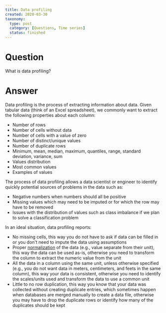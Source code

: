 ```yaml
---
title: Data profiling
created: 2020-03-30
taxonomy:
  type: post
  category: [Questions, Time series]
  status: finished
---
```


# Question
What is data profiling?

# Answer
Data profiling is the process of extracting information about data. Given tabular data (think of an Excel spreadsheet), we commonly want to extract the following properties about each column:
* Number of rows
* Number of cells without data
* Number of cells with a value of zero
* Number of distinct/unique values
* Number of duplicate rows
* Minimum, mean, median, maximum, quantiles, range, standard deviation, variance, sum
* Values distribution
* Most common values
* Examples of values

The process of data profiling allows a data scientist or engineer to identify quickly potential sources of problems in the data such as:
* Negative numbers when numbers should all be positive
* Missing values which may need to be imputed or for which the row may have to be removed
* Issues with the distribution of values such as class imbalance if we plan to solve a classification problem

In an ideal situation, data profiling reports:
* No missing cells, this way you do not have to ask if data can be filled in or you don't need to impute the data using assumptions
* Proper [normalization](https://en.wikipedia.org/wiki/Database_normalization) of the data (e.g., value separate from their unit), this way the data can be used as-is, otherwise you need to transform the column to extract the numeric value from the unit
* All the data in a column using the same unit, unless otherwise specified (e.g., you do not want data in meters, centimeters, and feets in the same column), this way your data is consistent, otherwise you need to identify the scales/units used and transform the data to use a common unit
* Little to no row duplication, this way you know that your data was collected without creating duplicate entries, which sometimes happen when databases are merged manually to create a data file, otherwise you may have to drop the duplicate rows or identify how many of the duplicates should be kept
